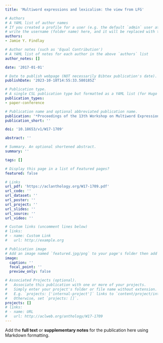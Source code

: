 ```yaml
---
title: 'Multiword expressions and lexicalism: the view from LFG'

# Authors
# A YAML list of author names
# If you created a profile for a user (e.g. the default `admin` user at `content/authors/admin/`), 
# write the username (folder name) here, and it will be replaced with their full name and linked to their profile.
authors:
- Jamie Y. Findlay

# Author notes (such as 'Equal Contribution')
# A YAML list of notes for each author in the above `authors` list
author_notes: []

date: '2017-01-01'

# Date to publish webpage (NOT necessarily Bibtex publication's date).
publishDate: '2023-10-18T14:55:33.580185Z'

# Publication type.
# A single CSL publication type but formatted as a YAML list (for Hugo requirements).
publication_types:
- paper-conference

# Publication name and optional abbreviated publication name.
publication: '*Proceedings of the 13th Workshop on Multiword Expressions (MWE 2017)*'
publication_short: ''

doi: '10.18653/v1/W17-1709'

abstract: ''

# Summary. An optional shortened abstract.
summary: ''

tags: []

# Display this page in a list of Featured pages?
featured: false

# Links
url_pdf: 'https://aclanthology.org/W17-1709.pdf'
url_code: ''
url_dataset: ''
url_poster: ''
url_project: ''
url_slides: ''
url_source: ''
url_video: ''

# Custom links (uncomment lines below)
# links:
# - name: Custom Link
#   url: http://example.org

# Publication image
# Add an image named `featured.jpg/png` to your page's folder then add a caption below.
image:
  caption: ''
  focal_point: ''
  preview_only: false

# Associated Projects (optional).
#   Associate this publication with one or more of your projects.
#   Simply enter your project's folder or file name without extension.
#   E.g. `projects: ['internal-project']` links to `content/project/internal-project/index.md`.
#   Otherwise, set `projects: []`.
projects: []
# links:
# - name: URL
#   url: http://aclweb.org/anthology/W17-1709
---
```


Add the **full text** or **supplementary notes** for the publication here using Markdown formatting.
